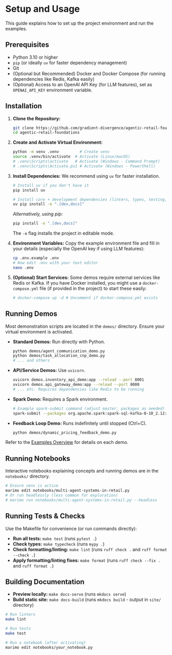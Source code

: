 # Setup and Usage

This guide explains how to set up the project environment and run the examples.

## Prerequisites

*   Python 3.10 or higher
*   `pip` (or ideally `uv` for faster dependency management)
*   Git
*   (Optional but Recommended) Docker and Docker Compose (for running dependencies like Redis, Kafka easily)
*   (Optional) Access to an OpenAI API Key (for LLM features), set as `OPENAI_API_KEY` environment variable.

## Installation

1.  **Clone the Repository:**
    ```bash
    git clone https://github.com/gradient-divergence/agentic-retail-foundations.git
    cd agentic-retail-foundations
    ```

2.  **Create and Activate Virtual Environment:**
    ```bash
    python -m venv .venv         # Create venv
    source .venv/bin/activate  # Activate (Linux/macOS)
    # .venv\Scripts\activate   # Activate (Windows - Command Prompt)
    # .venv\Scripts\Activate.ps1 # Activate (Windows - PowerShell)
    ```

3.  **Install Dependencies:**
    We recommend using `uv` for faster installation.
    ```bash
    # Install uv if you don't have it
    pip install uv 
    
    # Install core + development dependencies (linters, types, testing, docs)
    uv pip install -e ".[dev,docs]"
    ```
    *Alternatively, using pip:* 
    ```bash
    pip install -e ".[dev,docs]"
    ```
    The `-e` flag installs the project in editable mode.

4.  **Environment Variables:**
    Copy the example environment file and fill in your details (especially the OpenAI key if using LLM features):
    ```bash
    cp .env.example .env
    # Now edit .env with your text editor
    nano .env 
    ```

5.  **(Optional) Start Services:**
    Some demos require external services like Redis or Kafka. If you have Docker installed, you might use a `docker-compose.yml` file (if provided in the project) to start these easily:
    ```bash
    # docker-compose up -d # Uncomment if docker-compose.yml exists
    ```

## Running Demos

Most demonstration scripts are located in the `demos/` directory. Ensure your virtual environment is activated.

*   **Standard Demos:** Run directly with Python.
    ```bash
    python demos/agent_communication_demo.py
    python demos/task_allocation_cnp_demo.py
    # ... and others
    ```
*   **API/Service Demos:** Use `uvicorn`.
    ```bash
    uvicorn demos.inventory_api_demo:app --reload --port 8001
    uvicorn demos.api_gateway_demo:app --reload --port 8000 
    # ... etc. Requires dependencies like Redis to be running
    ```
*   **Spark Demo:** Requires a Spark environment.
    ```bash
    # Example spark-submit command (adjust master, packages as needed)
    spark-submit --packages org.apache.spark:spark-sql-kafka-0-10_2.12:3.4.0 demos/spark_streaming_demo.py
    ```
*   **Feedback Loop Demo:** Runs indefinitely until stopped (Ctrl+C).
    ```bash
    python demos/dynamic_pricing_feedback_demo.py
    ```

Refer to the [Examples Overview](examples/index.md) for details on each demo.

## Running Notebooks

Interactive notebooks explaining concepts and running demos are in the `notebooks/` directory.

```bash
# Ensure venv is active
marimo edit notebooks/multi-agent-systems-in-retail.py
# Or run headlessly (less common for exploration)
# marimo run notebooks/multi-agent-systems-in-retail.py --headless
```

## Running Tests & Checks

Use the Makefile for convenience (or run commands directly):

*   **Run all tests:** `make test` (runs `pytest .`)
*   **Check types:** `make typecheck` (runs `mypy .`)
*   **Check formatting/linting:** `make lint` (runs `ruff check .` and `ruff format --check .`)
*   **Apply formatting/linting fixes:** `make format` (runs `ruff check --fix .` and `ruff format .`)

## Building Documentation

*   **Preview locally:** `make docs-serve` (runs `mkdocs serve`)
*   **Build static site:** `make docs-build` (runs `mkdocs build` - output in `site/` directory)

```sh
# Run linters
make lint

# Run tests
make test

# Run a notebook (after activating)
marimo edit notebooks/your_notebook.py